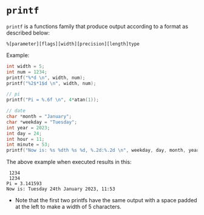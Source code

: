 # `printf`

`printf` is a functions family that produce output according to a format as described below: 

```
%[parameter][flags][width][precision][length]type
```

Example: 
```c
int width = 5;
int num = 1234;
printf("%*d \n", width, num);
printf("%2$*1$d \n", width, num);

// pi
printf("Pi = %.6f \n", 4*atan(1));

// date
char *month = "January";
char *weekday = "Tuesday";
int year = 2023;
int day = 24;
int hour = 11;
int minute = 53;
printf("Now is: %s %dth %s %d, %.2d:%.2d \n", weekday, day, month, year, hour, minute);
```
The above example when executed results in this:
```
 1234
 1234
Pi = 3.141593 
Now is: Tuesday 24th January 2023, 11:53
```

* Note that the first two printfs have the same output with a space padded at the left to make a width of 5 characters.
